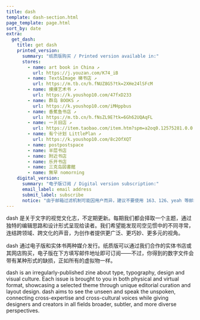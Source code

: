 ```yaml
---
title: dash
template: dash-section.html
page_template: page.html
sort_by: date
extra:
  get_dash:
    title: get dash
    printed_version:
      summary: "纸质版购买 / Printed version available in:"
      stores:
        - name: art book in China ↗
          url: https://j.youzan.com/K74_iB
        - name: Text&Image 梯书店 ↗
          url: https://m.tb.cn/h.fNUZ8G5?tk=2XHe24lSFcM
        - name: 摸摸艺术书 ↗
          url: https://k.youshop10.com/47fxD233
        - name: 群岛 BOOKS ↗
          url: https://k.youshop10.com/iMHppbus
        - name: 香蕉鱼书店 ↗
          url: https://m.tb.cn/h.fNsZL9E?tk=6Gh62UQAqFL
        - name: 一爿旧店 ↗
          url: https://item.taobao.com/item.htm?spm=a2oq0.12575281.0.0.67ae1debq7pauG&ft=t&id=669754813056
        - name: 有个计划 LittlePlan ↗
          url: https://k.youshop10.com/8c2OfXQT
        - name: postpostspace
        - name: 半层书店
        - name: 附近书店
        - name: 乐开书店
        - name: 三克岛図書館
        - name: 無早 nomorning
    digital_version:
      summary: "电子版订阅 / Digital version subscription:"
      email_label: email address
      submit_label: subscribe
      notice: "由于邮箱过滤机制可能因用户而异，建议不要使用 163、126、yeah 等邮箱。如果您没有收到邮件，请留意垃圾邮件（spam）文件夹或垃圾箱。如果仍然没有收到，可联络 [dash@<wbr>atelier-<wbr>anchor.<wbr>com](mailto:dash@atelier-anchor.com) 解决。"
---
```


dash 是关于文字的视觉文化志，不定期更新。每期我们都会择取一个主题，通过独特的编辑思路和设计形式呈现给读者。我们希望能发现司空见惯中的不同寻常，连结跨领域、跨文化的声音，为创作者提供更广泛、更巧妙、更多元的视角。

dash 通过电子版和实体书两种媒介发行。纸质版可以通过我们合作的实体书店或其网店购买，电子版在下方填写邮件地址即可订阅——不过，你得到的数字文件会带有某种形式的缺损，正如所有的虚拟物一样。

dash is an irregularly-published zine about type, typography, design and visual culture. Each issue is brought to you in both physical and virtual format, showcasing a selected theme through unique editorial curation and layout design. dash aims to see the unseen and speak the unspoken, connecting cross-expertise and cross-cultural voices while giving designers and creators in all fields broader, subtler, and more diverse perspectives.
